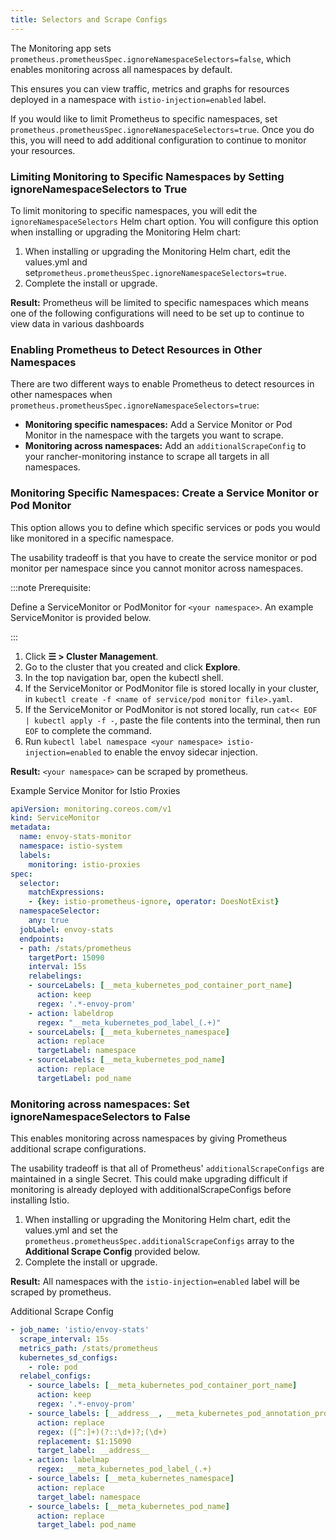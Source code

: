 ```yaml
---
title: Selectors and Scrape Configs
---
```


<head>
  <link rel="canonical" href="https://ranchermanager.docs.rancher.com/integrations-in-rancher/istio/configuration-options/selectors-and-scrape-configurations"/>
</head>

The Monitoring app sets `prometheus.prometheusSpec.ignoreNamespaceSelectors=false`, which enables monitoring across all namespaces by default.

This ensures you can view traffic, metrics and graphs for resources deployed in a namespace with `istio-injection=enabled` label.

If you would like to limit Prometheus to specific namespaces, set `prometheus.prometheusSpec.ignoreNamespaceSelectors=true`. Once you do this, you will need to add additional configuration to continue to monitor your resources.


### Limiting Monitoring to Specific Namespaces by Setting ignoreNamespaceSelectors to True

To limit monitoring to specific namespaces, you will edit the `ignoreNamespaceSelectors` Helm chart option. You will configure this option when installing or upgrading the Monitoring Helm chart:

1. When installing or upgrading the Monitoring Helm chart, edit the values.yml and set`prometheus.prometheusSpec.ignoreNamespaceSelectors=true`.
1. Complete the install or upgrade.

**Result:** Prometheus will be limited to specific namespaces  which means one of the following configurations will need to be set up to continue to view data in various dashboards

### Enabling Prometheus to Detect Resources in Other Namespaces

There are two different ways to enable Prometheus to detect resources in other namespaces when `prometheus.prometheusSpec.ignoreNamespaceSelectors=true`:

- **Monitoring specific namespaces:** Add a Service Monitor or Pod Monitor in the namespace with the targets you want to scrape.
- **Monitoring across namespaces:** Add an `additionalScrapeConfig` to your rancher-monitoring instance to scrape all targets in all namespaces.

### Monitoring Specific Namespaces: Create a Service Monitor or Pod Monitor

This option allows you to define which specific services or pods you would like monitored in a specific namespace.

The usability tradeoff is that you have to create the service monitor or pod monitor per namespace since you cannot monitor across namespaces.

:::note Prerequisite:

Define a ServiceMonitor or PodMonitor for `<your namespace>`. An example ServiceMonitor is provided below.

:::

1.  Click **☰ > Cluster Management**.
1. Go to the cluster that you created and click **Explore**.
1. In the top navigation bar, open the kubectl shell.
1. If the ServiceMonitor or PodMonitor file is stored locally in your cluster, in `kubectl create -f <name of service/pod monitor file>.yaml`.
1. If the ServiceMonitor or PodMonitor is not stored locally, run `cat<< EOF | kubectl apply -f -`, paste the file contents into the terminal, then run `EOF` to complete the command.
1. Run `kubectl label namespace <your namespace> istio-injection=enabled` to enable the envoy sidecar injection.

**Result:**  `<your namespace>` can be scraped by prometheus.

<figcaption>Example Service Monitor for Istio Proxies</figcaption>

```yaml
apiVersion: monitoring.coreos.com/v1
kind: ServiceMonitor
metadata:
  name: envoy-stats-monitor
  namespace: istio-system
  labels:
    monitoring: istio-proxies
spec:
  selector:
    matchExpressions:
    - {key: istio-prometheus-ignore, operator: DoesNotExist}
  namespaceSelector:
    any: true
  jobLabel: envoy-stats
  endpoints:
  - path: /stats/prometheus
    targetPort: 15090
    interval: 15s
    relabelings:
    - sourceLabels: [__meta_kubernetes_pod_container_port_name]
      action: keep
      regex: '.*-envoy-prom'
    - action: labeldrop
      regex: "__meta_kubernetes_pod_label_(.+)"
    - sourceLabels: [__meta_kubernetes_namespace]
      action: replace
      targetLabel: namespace
    - sourceLabels: [__meta_kubernetes_pod_name]
      action: replace
      targetLabel: pod_name
```

### Monitoring across namespaces: Set ignoreNamespaceSelectors to False

This enables monitoring across namespaces by giving Prometheus additional scrape configurations.

The usability tradeoff is that  all of Prometheus' `additionalScrapeConfigs` are maintained in a single Secret. This could make upgrading difficult if monitoring is already deployed with additionalScrapeConfigs before installing Istio.

1. When installing or upgrading the Monitoring Helm chart, edit the values.yml and set the `prometheus.prometheusSpec.additionalScrapeConfigs` array to the **Additional Scrape Config** provided below.
1. Complete the install or upgrade.

**Result:** All namespaces with the `istio-injection=enabled` label will be scraped by prometheus.

<figcaption>Additional Scrape Config</figcaption>

``` yaml
- job_name: 'istio/envoy-stats'
  scrape_interval: 15s
  metrics_path: /stats/prometheus
  kubernetes_sd_configs:
    - role: pod
  relabel_configs:
    - source_labels: [__meta_kubernetes_pod_container_port_name]
      action: keep
      regex: '.*-envoy-prom'
    - source_labels: [__address__, __meta_kubernetes_pod_annotation_prometheus_io_port]
      action: replace
      regex: ([^:]+)(?::\d+)?;(\d+)
      replacement: $1:15090
      target_label: __address__
    - action: labelmap
      regex: __meta_kubernetes_pod_label_(.+)
    - source_labels: [__meta_kubernetes_namespace]
      action: replace
      target_label: namespace
    - source_labels: [__meta_kubernetes_pod_name]
      action: replace
      target_label: pod_name
```
